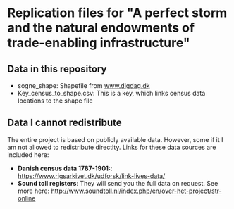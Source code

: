 # Replication files for "A perfect storm and the natural endowments of trade-enabling infrastructure"

## Data in this repository
- sogne_shape: Shapefile from www.digdag.dk
- Key_census_to_shape.csv: This is a key, which links census data locations to the shape file

## Data I cannot redistribute
The entire project is based on publicly available data. However, some if it I am not allowed to redistribute directlty. Links for these data sources are included here:
- **Danish census data 1787-1901:**:
https://www.rigsarkivet.dk/udforsk/link-lives-data/ 
- **Sound toll registers**: They will send you the full data on request. See more here: http://www.soundtoll.nl/index.php/en/over-het-project/str-online 

